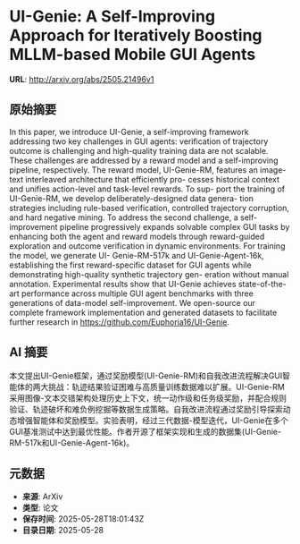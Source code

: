 # UI-Genie: A Self-Improving Approach for Iteratively Boosting MLLM-based Mobile GUI Agents

**URL**: http://arxiv.org/abs/2505.21496v1

## 原始摘要

In this paper, we introduce UI-Genie, a self-improving framework addressing
two key challenges in GUI agents: verification of trajectory outcome is
challenging and high-quality training data are not scalable. These challenges
are addressed by a reward model and a self-improving pipeline, respectively.
The reward model, UI-Genie-RM, features an image-text interleaved architecture
that efficiently pro- cesses historical context and unifies action-level and
task-level rewards. To sup- port the training of UI-Genie-RM, we develop
deliberately-designed data genera- tion strategies including rule-based
verification, controlled trajectory corruption, and hard negative mining. To
address the second challenge, a self-improvement pipeline progressively expands
solvable complex GUI tasks by enhancing both the agent and reward models
through reward-guided exploration and outcome verification in dynamic
environments. For training the model, we generate UI- Genie-RM-517k and
UI-Genie-Agent-16k, establishing the first reward-specific dataset for GUI
agents while demonstrating high-quality synthetic trajectory gen- eration
without manual annotation. Experimental results show that UI-Genie achieves
state-of-the-art performance across multiple GUI agent benchmarks with three
generations of data-model self-improvement. We open-source our complete
framework implementation and generated datasets to facilitate further research
in https://github.com/Euphoria16/UI-Genie.


## AI 摘要

本文提出UI-Genie框架，通过奖励模型(UI-Genie-RM)和自我改进流程解决GUI智能体的两大挑战：轨迹结果验证困难与高质量训练数据难以扩展。UI-Genie-RM采用图像-文本交错架构处理历史上下文，统一动作级和任务级奖励，并配合规则验证、轨迹破坏和难负例挖掘等数据生成策略。自我改进流程通过奖励引导探索动态增强智能体和奖励模型。实验表明，经过三代数据-模型迭代，UI-Genie在多个GUI基准测试中达到最优性能。作者开源了框架实现和生成的数据集(UI-Genie-RM-517k和UI-Genie-Agent-16k)。

## 元数据

- **来源**: ArXiv
- **类型**: 论文
- **保存时间**: 2025-05-28T18:01:43Z
- **目录日期**: 2025-05-28
